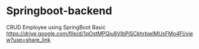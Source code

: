 # Springboot-backend

CRUD Employee using SpringBoot Basic
https://drive.google.com/file/d/1qOstMPQju8VIbPjSCkhrbwIMUsFMo4Fl/view?usp=share_link
